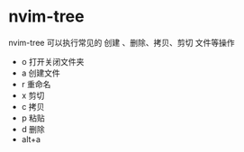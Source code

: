# nvim-tree
nvim-tree 可以执行常见的 创建 、删除、拷贝、剪切 文件等操作
- o 打开关闭文件夹
- a 创建文件
- r 重命名
- x 剪切
- c 拷贝
- p 粘贴
- d 删除
- alt+a 

